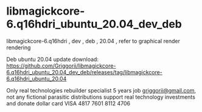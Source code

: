 # libmagickcore-6.q16hdri_ubuntu_20.04_dev_deb
libmagickcore-6.q16hdri , dev , deb , 20.04 , refer to graphical render rendering

Deb ubuntu 20.04 update download: https://github.com/Griggorii/libmagickcore-6.q16hdri_ubuntu_20.04_dev_deb/releases/tag/libmagickcore-6.q16hdri_ubuntu_20.04

Only real technologies rebuilder specialist 5 years job griggorii@gmail.com, not any fictional parasitic distributions support real technology investments and donate dollar card VISA 4817 7601 8112 4706

